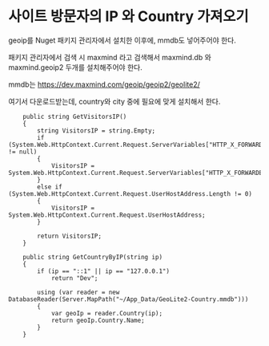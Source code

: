 # 사이트 방문자의 IP 와 Country 가져오기

geoip를 Nuget 패키지 관리자에서 설치한 이후에, mmdb도 넣어주어야 한다.

패키지 관리자에서 검색 시 maxmind 라고 검색해서
maxmind.db 와 maxmind.geoip2 두개를 설치해주어야 한다.

mmdb는 https://dev.maxmind.com/geoip/geoip2/geolite2/

여기서 다운로드받는데, country와 city 중에 필요에 맞게 설치해서 한다.

```
    public string GetVisitorsIP()
    {
        string VisitorsIP = string.Empty;
        if (System.Web.HttpContext.Current.Request.ServerVariables["HTTP_X_FORWARDED_FOR"] != null)
        {
            VisitorsIP = System.Web.HttpContext.Current.Request.ServerVariables["HTTP_X_FORWARDED_FOR"].ToString();
        }
        else if (System.Web.HttpContext.Current.Request.UserHostAddress.Length != 0)
        {
            VisitorsIP = System.Web.HttpContext.Current.Request.UserHostAddress;
        }

        return VisitorsIP;
    }

    public string GetCountryByIP(string ip)
    {
        if (ip == "::1" || ip == "127.0.0.1")
            return "Dev";

        using (var reader = new DatabaseReader(Server.MapPath("~/App_Data/GeoLite2-Country.mmdb")))
        {
            var geoIp = reader.Country(ip);
            return geoIp.Country.Name;
        }
    }
```